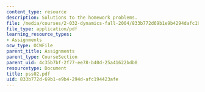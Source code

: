 ```yaml
---
content_type: resource
description: Solutions to the homework problems.
file: /media/courses/2-032-dynamics-fall-2004/833b772d69b1e9b4294dafc194423afe_pss02.pdf
file_type: application/pdf
learning_resource_types:
- Assignments
ocw_type: OCWFile
parent_title: Assignments
parent_type: CourseSection
parent_uid: 4c35b7bf-2f77-ee78-b40d-25a41622bdb8
resourcetype: Document
title: pss02.pdf
uid: 833b772d-69b1-e9b4-294d-afc194423afe
---
```

